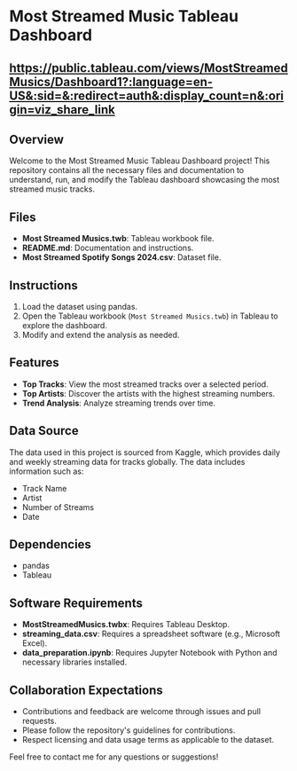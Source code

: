 # Most Streamed Music Tableau Dashboard

## https://public.tableau.com/views/MostStreamedMusics/Dashboard1?:language=en-US&:sid=&:redirect=auth&:display_count=n&:origin=viz_share_link



## Overview
Welcome to the Most Streamed Music Tableau Dashboard project! This repository contains all the necessary files and documentation to understand, run, and modify the Tableau dashboard showcasing the most streamed music tracks.

## Files
- **Most Streamed Musics.twb**: Tableau workbook file.
- **README.md**: Documentation and instructions.
- **Most Streamed Spotify Songs 2024.csv**: Dataset file.

## Instructions
1. Load the dataset using pandas.
2. Open the Tableau workbook (`Most Streamed Musics.twb`) in Tableau to explore the dashboard.
3. Modify and extend the analysis as needed.

## Features
- **Top Tracks**: View the most streamed tracks over a selected period.
- **Top Artists**: Discover the artists with the highest streaming numbers.
- **Trend Analysis**: Analyze streaming trends over time.

## Data Source
The data used in this project is sourced from Kaggle, which provides daily and weekly streaming data for tracks globally. The data includes information such as:
- Track Name
- Artist
- Number of Streams
- Date

## Dependencies
- pandas
- Tableau

## Software Requirements
- **MostStreamedMusics.twbx**: Requires Tableau Desktop.
- **streaming_data.csv**: Requires a spreadsheet software (e.g., Microsoft Excel).
- **data_preparation.ipynb**: Requires Jupyter Notebook with Python and necessary libraries installed.

## Collaboration Expectations
- Contributions and feedback are welcome through issues and pull requests.
- Please follow the repository's guidelines for contributions.
- Respect licensing and data usage terms as applicable to the dataset.

Feel free to contact me for any questions or suggestions!
